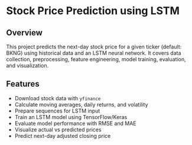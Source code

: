 # Stock Price Prediction using LSTM

## Overview

This project predicts the next-day stock price for a given ticker (default: BKNG) using historical data and an LSTM neural network. It covers data collection, preprocessing, feature engineering, model training, evaluation, and visualization.

## Features

- Download stock data with `yfinance`
- Calculate moving averages, daily returns, and volatility
- Prepare sequences for LSTM input
- Train an LSTM model using TensorFlow/Keras
- Evaluate model performance with RMSE and MAE
- Visualize actual vs predicted prices
- Predict next-day adjusted closing price
